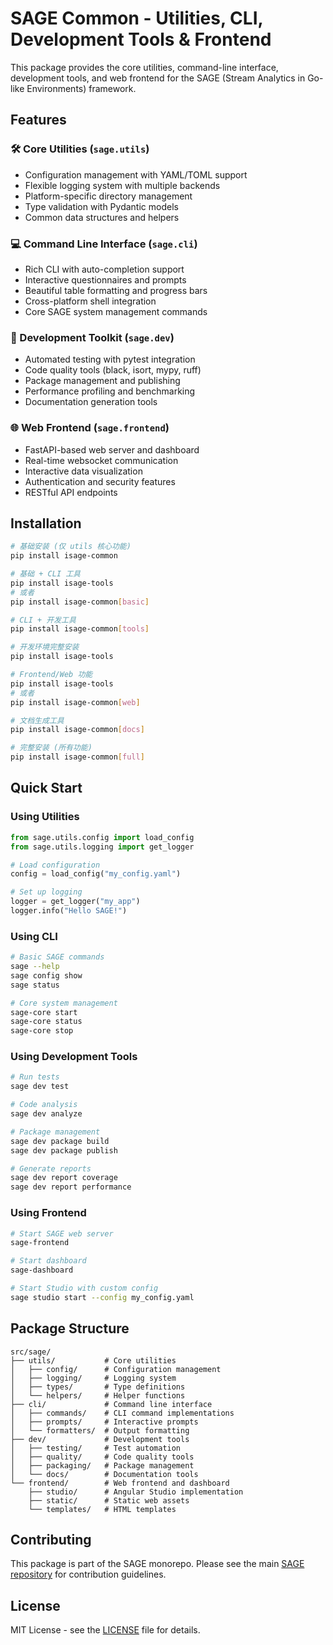 # SAGE Common - Utilities, CLI, Development Tools & Frontend

This package provides the core utilities, command-line interface, development tools, and web frontend for the SAGE (Stream Analytics in Go-like Environments) framework.

## Features

### 🛠️ Core Utilities (`sage.utils`)
- Configuration management with YAML/TOML support
- Flexible logging system with multiple backends
- Platform-specific directory management
- Type validation with Pydantic models
- Common data structures and helpers

### 💻 Command Line Interface (`sage.cli`)
- Rich CLI with auto-completion support
- Interactive questionnaires and prompts
- Beautiful table formatting and progress bars
- Cross-platform shell integration
- Core SAGE system management commands

### 🔧 Development Toolkit (`sage.dev`)
- Automated testing with pytest integration
- Code quality tools (black, isort, mypy, ruff)
- Package management and publishing
- Performance profiling and benchmarking
- Documentation generation tools

### 🌐 Web Frontend (`sage.frontend`)
- FastAPI-based web server and dashboard
- Real-time websocket communication
- Interactive data visualization
- Authentication and security features
- RESTful API endpoints

## Installation

```bash
# 基础安装 (仅 utils 核心功能)
pip install isage-common

# 基础 + CLI 工具
pip install isage-tools
# 或者
pip install isage-common[basic]

# CLI + 开发工具
pip install isage-common[tools]

# 开发环境完整安装
pip install isage-tools

# Frontend/Web 功能
pip install isage-tools
# 或者
pip install isage-common[web]

# 文档生成工具
pip install isage-common[docs]

# 完整安装 (所有功能)
pip install isage-common[full]
```

## Quick Start

### Using Utilities

```python
from sage.utils.config import load_config
from sage.utils.logging import get_logger

# Load configuration
config = load_config("my_config.yaml")

# Set up logging
logger = get_logger("my_app")
logger.info("Hello SAGE!")
```

### Using CLI

```bash
# Basic SAGE commands
sage --help
sage config show
sage status

# Core system management
sage-core start
sage-core status
sage-core stop
```

### Using Development Tools

```bash
# Run tests
sage dev test

# Code analysis
sage dev analyze

# Package management
sage dev package build
sage dev package publish

# Generate reports
sage dev report coverage
sage dev report performance
```

### Using Frontend

```bash
# Start SAGE web server
sage-frontend

# Start dashboard  
sage-dashboard

# Start Studio with custom config
sage studio start --config my_config.yaml
```

## Package Structure

```
src/sage/
├── utils/           # Core utilities
│   ├── config/      # Configuration management
│   ├── logging/     # Logging system
│   ├── types/       # Type definitions
│   └── helpers/     # Helper functions
├── cli/             # Command line interface
│   ├── commands/    # CLI command implementations
│   ├── prompts/     # Interactive prompts
│   └── formatters/  # Output formatting
├── dev/             # Development tools
│   ├── testing/     # Test automation
│   ├── quality/     # Code quality tools
│   ├── packaging/   # Package management
│   └── docs/        # Documentation tools
└── frontend/        # Web frontend and dashboard
    ├── studio/      # Angular Studio implementation
    ├── static/      # Static web assets
    └── templates/   # HTML templates
```

## Contributing

This package is part of the SAGE monorepo. Please see the main [SAGE repository](https://github.com/intellistream/SAGE) for contribution guidelines.

## License

MIT License - see the [LICENSE](../../LICENSE) file for details.
